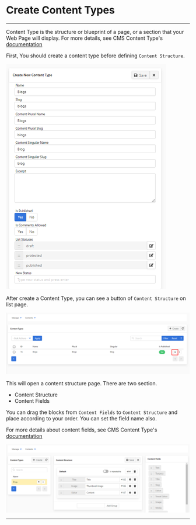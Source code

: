 # Create Content Types

------

Content Type is the structure or blueprint of a page, or a section that your Web Page will display. For more details, see CMS Content Type's [documentation](/vaahcms/cms/content-type#adding-fields-to-a-content-type)

First, You should create a content type before defining `Content Structure`.

<img src="/images/create-content-type-1.png" alt="create-content-type-1">

After create a Content Type, you can see a button of `Content Structure` on list page.

<img src="/images/create-content-type-2.png" alt="create-content-type-2">

This will open a content structure page. There are two section.

- Content Structure
- Content Fields

You can drag the blocks from `Content Fields` to `Content Structure` and place according to your order. You can set the field name also.

For more details about content fields, see CMS Content Type's [documentation](/vaahcms/cms/content-type)

<img src="/images/create-content-type-3.png" alt="create-content-type-3">

------